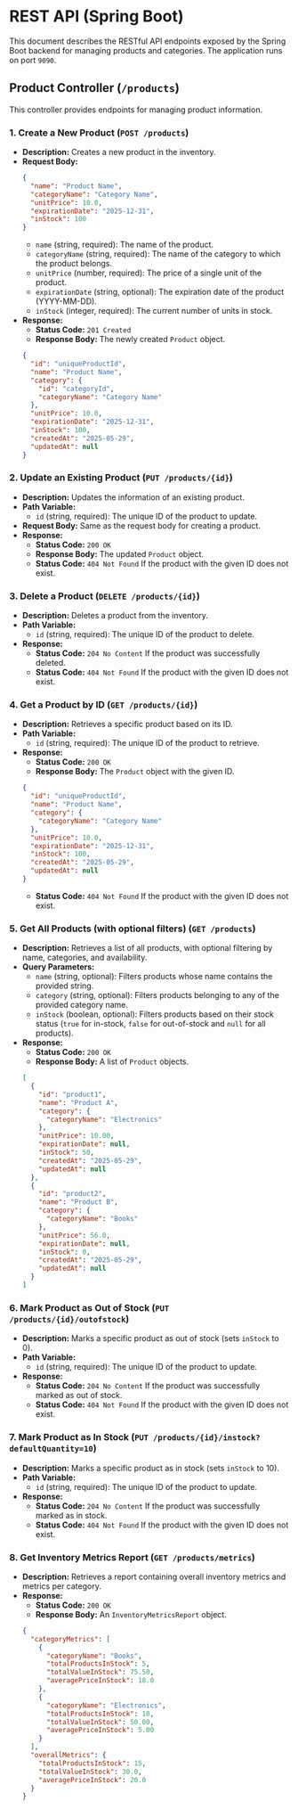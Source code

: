 # REST API (Spring Boot)

This document describes the RESTful API endpoints exposed by the Spring Boot backend for managing products and categories. The application runs on port `9090`.

## Product Controller (`/products`)

This controller provides endpoints for managing product information.

### 1. Create a New Product (`POST /products`)

* **Description:** Creates a new product in the inventory.
* **Request Body:**
    ```json
    {
      "name": "Product Name",
      "categoryName": "Category Name",
      "unitPrice": 10.0,
      "expirationDate": "2025-12-31",
      "inStock": 100
    }
    ```
    * `name` (string, required): The name of the product.
    * `categoryName` (string, required): The name of the category to which the product belongs.
    * `unitPrice` (number, required): The price of a single unit of the product.
    * `expirationDate` (string, optional): The expiration date of the product (YYYY-MM-DD).
    * `inStock` (integer, required): The current number of units in stock.
* **Response:**
    * **Status Code:** `201 Created`
    * **Response Body:** The newly created `Product` object.
    ```json
    {
      "id": "uniqueProductId",
      "name": "Product Name",
      "category": {
        "id": "categoryId",
        "categoryName": "Category Name"
      },
      "unitPrice": 10.0,
      "expirationDate": "2025-12-31",
      "inStock": 100,
      "createdAt": "2025-05-29",
      "updatedAt": null
    }
    ```

### 2. Update an Existing Product (`PUT /products/{id}`)

* **Description:** Updates the information of an existing product.
* **Path Variable:**
    * `id` (string, required): The unique ID of the product to update.
* **Request Body:** Same as the request body for creating a product.
* **Response:**
    * **Status Code:** `200 OK`
    * **Response Body:** The updated `Product` object.
    * **Status Code:** `404 Not Found` If the product with the given ID does not exist.

### 3. Delete a Product (`DELETE /products/{id}`)

* **Description:** Deletes a product from the inventory.
* **Path Variable:**
    * `id` (string, required): The unique ID of the product to delete.
* **Response:**
    * **Status Code:** `204 No Content` If the product was successfully deleted.
    * **Status Code:** `404 Not Found` If the product with the given ID does not exist.

### 4. Get a Product by ID (`GET /products/{id}`)

* **Description:** Retrieves a specific product based on its ID.
* **Path Variable:**
    * `id` (string, required): The unique ID of the product to retrieve.
* **Response:**
    * **Status Code:** `200 OK`
    * **Response Body:** The `Product` object with the given ID.
    ```json
    {
      "id": "uniqueProductId",
      "name": "Product Name",
      "category": {
        "categoryName": "Category Name"
      },
      "unitPrice": 10.0,
      "expirationDate": "2025-12-31",
      "inStock": 100,
      "createdAt": "2025-05-29",
      "updatedAt": null
    }
    ```
    * **Status Code:** `404 Not Found` If the product with the given ID does not exist.

### 5. Get All Products (with optional filters) (`GET /products`)

* **Description:** Retrieves a list of all products, with optional filtering by name, categories, and availability.
* **Query Parameters:**
    * `name` (string, optional): Filters products whose name contains the provided string.
    * `category` (string, optional): Filters products belonging to any of the provided category name.
    * `inStock` (boolean, optional): Filters products based on their stock status (`true` for in-stock, `false` for out-of-stock and `null` for all products).
* **Response:**
    * **Status Code:** `200 OK`
    * **Response Body:** A list of `Product` objects.
    ```json
    [
      {
        "id": "product1",
        "name": "Product A",
        "category": {
          "categoryName": "Electronics"
        },
        "unitPrice": 10.00,
        "expirationDate": null,
        "inStock": 50,
        "createdAt": "2025-05-29",
        "updatedAt": null
      },
      {
        "id": "product2",
        "name": "Product B",
        "category": {
          "categoryName": "Books"
        },
        "unitPrice": 56.0,
        "expirationDate": null,
        "inStock": 0,
        "createdAt": "2025-05-29",
        "updatedAt": null
      }
    ]
    ```

### 6. Mark Product as Out of Stock (`PUT /products/{id}/outofstock`)

* **Description:** Marks a specific product as out of stock (sets `inStock` to 0).
* **Path Variable:**
    * `id` (string, required): The unique ID of the product to update.
* **Response:**
    * **Status Code:** `204 No Content` If the product was successfully marked as out of stock.
    * **Status Code:** `404 Not Found` If the product with the given ID does not exist.

### 7. Mark Product as In Stock (`PUT /products/{id}/instock?defaultQuantity=10`)

* **Description:** Marks a specific product as in stock (sets `inStock` to 10).
* **Path Variable:**
    * `id` (string, required): The unique ID of the product to update.
* **Response:**
    * **Status Code:** `204 No Content` If the product was successfully marked as in stock.
    * **Status Code:** `404 Not Found` If the product with the given ID does not exist.

### 8. Get Inventory Metrics Report (`GET /products/metrics`)

* **Description:** Retrieves a report containing overall inventory metrics and metrics per category.
* **Response:**
    * **Status Code:** `200 OK`
    * **Response Body:** An `InventoryMetricsReport` object.
    ```json
    {
      "categoryMetrics": [
        {
          "categoryName": "Books",
          "totalProductsInStock": 5,
          "totalValueInStock": 75.50,
          "averagePriceInStock": 18.0
        },
        {
          "categoryName": "Electronics",
          "totalProductsInStock": 10,
          "totalValueInStock": 50.00,
          "averagePriceInStock": 5.00
        }
      ],
      "overallMetrics": {
        "totalProductsInStock": 15,
        "totalValueInStock": 30.0,
        "averagePriceInStock": 20.0
      }
    }
    ```